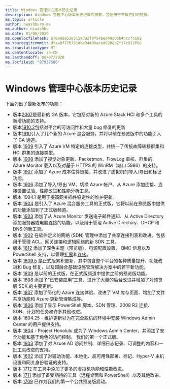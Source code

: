 ```yaml
---
title: Windows 管理中心版本历史记录
description: Windows 管理中心版本历史记录的摘要，包括用于下载它们的链接。
ms.topic: article
author: nwashburn-ms
ms.author: niwashbu
ms.date: 01/06/2020
ms.openlocfilehash: b78a8de53e315a3a2f9f546ed49c06b4bccfc682
ms.sourcegitcommit: dfa48f77b751dbc34409aced628eb2f17c912f08
ms.translationtype: MT
ms.contentlocale: zh-CN
ms.lasthandoff: 08/07/2020
ms.locfileid: "87937586"
---
```

# <a name="windows-admin-center-release-history"></a>Windows 管理中心版本历史记录

下面列出了最新发布的功能：

- 版本[2007](https://aka.ms/wac2007)是最新的 GA 版本，它包括对新的 Azure Stack HCI 和多个工具的新增功能的支持。
- 版本[1910.2](https://aka.ms/wac1910.2)包括对平台的可访问性和大量 bug 修复的更新
- 版本[1910](https://aka.ms/wac1910)引入了几个新的 Azure 混合服务，并将以前在预览版中的功能引入了 GA 通道。
- 版本 [1909](https://aka.ms/wac1909) 引入了 Azure VM 特定的连接类型，并统一了传统故障转移群集和 HCI 群集的连接类型。
- 版本 [1908](https://aka.ms/wac1908) 添加了视觉对象更新、Packetmon、FlowLog 审核、群集的 Azure Monitor 载入以及对基于 HTTPS 的 WinRM（端口 5986）的支持。
- 版本 [1907](https://aka.ms/wac1907) 添加了 Azure 成本估算链接，并改进了虚拟机的导入/导出和标记功能。
- 版本 [1906](https://aka.ms/wac1906) 添加了导入/导出 VM、切换 Azure 帐户、从 Azure 添加连接、连接设置试验、性能改进和性能分析工具。
- 版本 1904.1 是用于提高网关插件稳定性的维护更新。
- 版本 [1904](https://aka.ms/wac1904) 是引入了 Azure 混合服务工具的正式版，它将以前在预览版中提供的功能添加到了正式版频道。
- 版本 [1903](https://aka.ms/wac1903) 添加了从 Azure Monitor 发送电子邮件通知、从 Active Directory 添加服务器或电脑连接的功能，以及用于管理 Active Directory、DHCP 和 DNS 的新工具。
- 版本 [1902](https://aka.ms/wac1902) 在软件定义的网络 (SDN) 管理中添加了共享连接列表和改进，包括用于管理 ACL、网关连接和逻辑网络的新 SDN 工具。
- 版本 [1812](https://aka.ms/wac1812) 添加了深色主题（预览版）、电源配置设置、 BMC 信息以及 PowerShell 支持，以管理[扩展](../configure/using-extensions.md#manage-extensions-with-powershell)和[连接](../use/get-started.md#use-powershell-to-import-or-export-your-connections-with-tags)。
- 版本 [1809.5](https://aka.ms/wac1809.5) 是正式版累积更新，其中包含整个平台的各种质量提升、功能改进和 Bug 修复，以及超融合基础设施管理解决方案中的若干新功能。
- 版本 [1809](https://cloudblogs.microsoft.com/windowsserver/2018/09/20/windows-admin-center-1809-and-sdk-now-generally-available/) 是以前的正式版，在正式版频道中提供之前的预览版功能。
- 版本 [1808](https://aka.ms/WACPreview1808-InsiderBlog) 添加了“已安装应用”工具、进行了大量的后台改进并增加了对预览版 SDK 的主要更新。
- 版本 [1807](https://aka.ms/WACPreview1807-InsiderBlog) 添加了简化的 Azure 连接体验、改进了 VM 库存页面、增加了文件共享功能和 Azure 更新管理集成等。
- 版本 [1806](https://aka.ms/WACPreview1806-InsiderBlog) 添加了显示 PowerShell 脚本、SDN 管理、2008 R2 连接、SDN、计划的任务和许多其他改进。
- 版本 1804.25 - 维护更新以为在完全脱机的环境中安装 Windows Admin Center 的用户提供支持。
- 版本 [1804](https://cloudblogs.microsoft.com/windowsserver/2018/04/12/announcing-windows-admin-center-our-reimagined-management-experience/) - Project Honolulu 成为了 Windows Admin Center，并添加了安全功能和基于角色的访问控制。 我们的第一个正式版。
- 版本 [1803](https://blogs.windows.com/windowsexperience/2018/03/13/announcing-project-honolulu-technical-preview-1803-and-rsat-insider-preview-for-windows-10) 添加了对 Azure AD 访问控制、详细日志记录、可调整的内容和一批工具改进的支持。
- 版本 [1802](https://blogs.windows.com/windowsexperience/2018/02/13/announcing-windows-server-insider-preview-build-17093-project-honolulu-technical-preview-1802) 添加了对辅助功能、本地化、高可用性部署、标记、Hyper-V 主机设置和网关身份验证的支持。
- 版本 [1712](https://blogs.windows.com/windowsexperience/2017/12/19/announcing-project-honolulu-technical-preview-1712-build-05002) 在工具中添加了更多的虚拟机功能和性能改进。
- 版本 [1711](https://cloudblogs.microsoft.com/windowsserver/2017/12/01/1711-update-to-project-honolulu-technical-preview-is-now-available/) 添加了备受期待的工具（远程桌面和 PowerShell）以及其他改进。
- 版本 [1709](https://cloudblogs.microsoft.com/windowsserver/2017/09/22/project-honolulu-technical-preview-is-now-available-for-download/) 已作为我们的第一个公共预览版启动。
